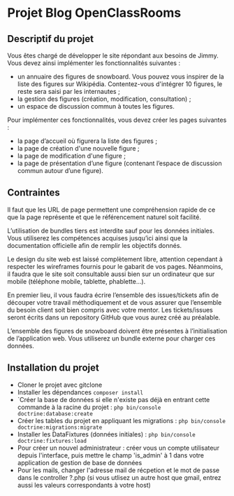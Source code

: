 # Projet Blog OpenClassRooms

## Descriptif du projet

Vous êtes chargé de développer le site répondant aux besoins de Jimmy. Vous devez ainsi implémenter les fonctionnalités suivantes : 

* un annuaire des figures de snowboard. Vous pouvez vous inspirer de la liste des figures sur Wikipédia. Contentez-vous d'intégrer 10 figures, le reste sera saisi par les internautes ;
* la gestion des figures (création, modification, consultation) ;
* un espace de discussion commun à toutes les figures.

Pour implémenter ces fonctionnalités, vous devez créer les pages suivantes :

* la page d’accueil où figurera la liste des figures ; 
* la page de création d'une nouvelle figure ;
* la page de modification d'une figure ;
* la page de présentation d’une figure (contenant l’espace de discussion commun autour d’une figure).

## Contraintes

Il faut que les URL de page permettent une compréhension rapide de ce que la page représente et que le référencement naturel soit facilité.

L’utilisation de bundles tiers est interdite sauf pour les données initiales. Vous utiliserez les compétences acquises jusqu’ici ainsi que la documentation officielle afin de remplir les objectifs donnés.

Le design du site web est laissé complètement libre, attention cependant à respecter les wireframes fournis pour le gabarit de vos pages. Néanmoins, il faudra que le site soit consultable aussi bien sur un ordinateur que sur mobile (téléphone mobile, tablette, phablette…).

En premier lieu, il vous faudra écrire l’ensemble des issues/tickets afin de découper votre travail méthodiquement et de vous assurer que l’ensemble du besoin client soit bien compris avec votre mentor. Les tickets/issues seront écrits dans un repository GitHub que vous aurez créé au préalable.

L’ensemble des figures de snowboard doivent être présentes à l’initialisation de l’application web. Vous utiliserez un bundle externe pour charger ces données. 

## Installation du projet 

* Cloner le projet avec gitclone
* Installer les dépendances ``composer install``
* `Créer la base de données si elle n'existe pas déjà en entrant cette commande à la racine du projet : ``php bin/console doctrine:database:create``
* Créer les tables du projet en appliquant les migrations : ``php bin/console doctrine:migrations:migrate``
* Installer les DataFixtures (données initiales) : ``php bin/console doctrine:fixtures:load``
* Pour créer un nouvel administrateur : créer vous un compte utilisateur depuis l'interface, puis mettre le champ 'is_admin' à 1 dans votre application de gestion de base de données
* Pour les mails, changer l'adresse mail de récpetion et le mot de passe dans le controller ?.php (si vous utlisez un autre host que gmail, entrez aussi les valeurs correspondants à votre host)